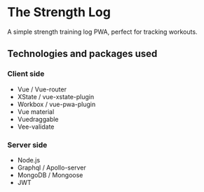 # The Strength Log

A simple strength training log PWA, perfect for tracking workouts.

## Technologies and packages used

### Client side

-   Vue / Vue-router
-   XState / vue-xstate-plugin
-   Workbox / vue-pwa-plugin
-   Vue material
-   Vuedraggable
-   Vee-validate

### Server side

-   Node.js
-   Graphql / Apollo-server
-   MongoDB / Mongoose
-   JWT
